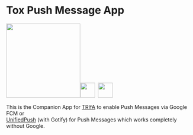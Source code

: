 # Tox Push Message App

<img src="https://raw.githubusercontent.com/zoff99/ToxAndroidRefImpl/zoff99/dev003/android-refimpl-app/app/src/main/res/drawable/web_hi_res_512.png" width="200"><img src="https://raw.githubusercontent.com/zoff99/tox_push_msg_app/master/doc/76251555.png" width="40">&nbsp;&nbsp;<img src="https://raw.githubusercontent.com/zoff99/tox_push_msg_app/master/doc/36410427.png" width="40">

This is the Companion App for [TRIfA](https://github.com/zoff99/ToxAndroidRefImpl) to enable Push Messages via Google FCM or<br>
[UnifiedPush](https://unifiedpush.org/users/distributors/gotify/) (with Gotify) for Push Messages which works completely without Google.

